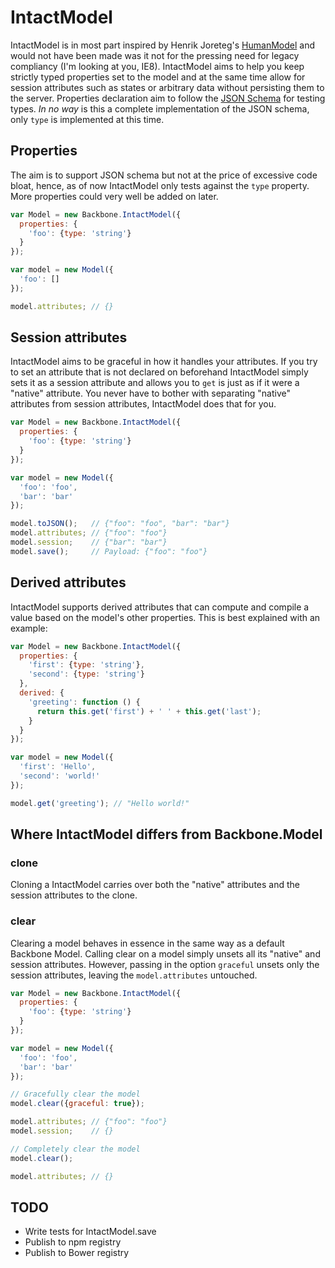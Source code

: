 # IntactModel

IntactModel is in most part inspired by Henrik Joreteg's [HumanModel](https://github.com/HenrikJoreteg/human-model) and would not have been made was it not for the pressing need for legacy compliancy (I'm looking at you, IE8). IntactModel aims to help you keep strictly typed properties set to the model and at the same time allow for session attributes such as states or arbitrary data without persisting them to the server.
Properties declaration aim to follow the [JSON Schema](http://json-schema.org/) for testing types. *In no way* is this a complete implementation of the JSON schema, only `type` is implemented at this time.

## Properties
The aim is to support JSON schema but not at the price of excessive code bloat, hence, as of now IntactModel only tests against the `type` property. More properties could very well be added on later.

```javascript
var Model = new Backbone.IntactModel({
  properties: {
    'foo': {type: 'string'}
  }
});

var model = new Model({
  'foo': []
});

model.attributes; // {}
```

## Session attributes
IntactModel aims to be graceful in how it handles your attributes. If you try to set an attribute that is not declared on beforehand IntactModel simply sets it as a session attribute and allows you to `get` is just as if it were a "native" attribute. You never have to bother with separating "native" attributes from session attributes, IntactModel does that for you.

```javascript
var Model = new Backbone.IntactModel({
  properties: {
    'foo': {type: 'string'}
  }
});

var model = new Model({
  'foo': 'foo',
  'bar': 'bar'
});

model.toJSON();   // {"foo": "foo", "bar": "bar"}
model.attributes; // {"foo": "foo"}
model.session;    // {"bar": "bar"}
model.save();     // Payload: {"foo": "foo"}
```

## Derived attributes
IntactModel supports derived attributes that can compute and compile a value based on the model's other properties. This is best explained with an example:

```javascript
var Model = new Backbone.IntactModel({
  properties: {
    'first': {type: 'string'},
    'second': {type: 'string'}
  },
  derived: {
    'greeting': function () {
      return this.get('first') + ' ' + this.get('last');
    }
  }
});

var model = new Model({
  'first': 'Hello',
  'second': 'world!'
});

model.get('greeting'); // "Hello world!"
```

## Where IntactModel differs from Backbone.Model

### clone
Cloning a IntactModel carries over both the "native" attributes and the session attributes to the clone.

### clear
Clearing a model behaves in essence in the same way as a default Backbone Model. Calling clear on a model simply unsets all its "native" and session attributes. However, passing in the option `graceful` unsets only the session attributes, leaving the `model.attributes` untouched.

```javascript
var Model = new Backbone.IntactModel({
  properties: {
    'foo': {type: 'string'}
  }
});

var model = new Model({
  'foo': 'foo',
  'bar': 'bar'
});

// Gracefully clear the model
model.clear({graceful: true});

model.attributes; // {"foo": "foo"}
model.session;    // {}

// Completely clear the model
model.clear();

model.attributes; // {}
```

## TODO
- Write tests for IntactModel.save
- Publish to npm registry
- Publish to Bower registry
